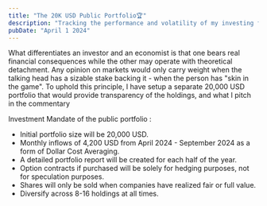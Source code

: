 ```yaml
---
title: "The 20K USD Public Portfolio🏆"
description: "Tracking the performance and volatility of my investing framework"
pubDate: "April 1 2024"
---
```


What differentiates an investor and an economist is that one bears real financial consequences while the other may operate with theoretical detachment. Any opinion on markets would only carry weight when the talking head has a sizable stake backing it - when the person has "skin in the game". To uphold this principle, I have setup a separate 20,000 USD portfolio that would provide transparency of the holdings, and what I pitch in the commentary

Investment Mandate of the public portfolio : 
- Initial portfolio size will be 20,000 USD.
- Monthly inflows of 4,200 USD from April 2024 - September 2024 as a form of Dollar Cost Averaging. 
- A detailed portfolio report will be created for each half of the year.
- Option contracts if purchased will be solely for hedging purposes, not for speculation purposes.
- Shares will only be sold when companies have realized fair or full value.
- Diversify across 8-16 holdings at all times.



